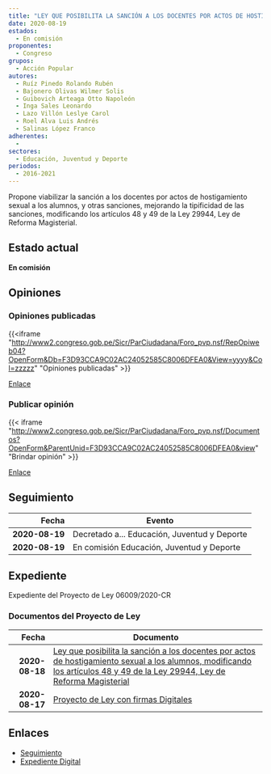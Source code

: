 ```yaml
---
title: "LEY QUE POSIBILITA LA SANCIÓN A LOS DOCENTES POR ACTOS DE HOSTIGAMIENTO SEXUAL A LOS ALUMNOS, MODIFICANDO LOS ARTÍCULOS 48 Y 49 DE LA LEY 29944, LEY DE REFORMA MAGISTERIAL"
date: 2020-08-19
estados: 
  - En comisión
proponentes: 
  - Congreso
grupos: 
  - Acción Popular
autores: 
  - Ruíz Pinedo Rolando Rubén
  - Bajonero Olivas Wilmer Solis
  - Guibovich Arteaga Otto Napoleón
  - Inga Sales Leonardo
  - Lazo Villón Leslye Carol
  - Roel Alva Luis Andrés
  - Salinas López Franco
adherentes: 
  - 
sectores: 
  - Educación, Juventud y Deporte
periodos: 
  - 2016-2021
---
```


Propone viabilizar la sanción a los docentes por actos de hostigamiento sexual a los alumnos, y otras sanciones, mejorando la tipificidad de las sanciones, modificando los artículos 48 y 49 de la Ley 29944, Ley de Reforma Magisterial.


## Estado actual

**En comisión**

## Opiniones

### Opiniones publicadas

{{<iframe "http://www2.congreso.gob.pe/Sicr/ParCiudadana/Foro_pvp.nsf/RepOpiweb04?OpenForm&Db=F3D93CCA9C02AC24052585C8006DFEA0&View=yyyy&Col=zzzzz" "Opiniones publicadas" >}}

[Enlace](http://www2.congreso.gob.pe/Sicr/ParCiudadana/Foro_pvp.nsf/RepOpiweb04?OpenForm&Db=F3D93CCA9C02AC24052585C8006DFEA0&View=yyyy&Col=zzzzz)
### Publicar opinión

{{< iframe "http://www2.congreso.gob.pe/Sicr/ParCiudadana/Foro_pvp.nsf/Documentos?OpenForm&ParentUnid=F3D93CCA9C02AC24052585C8006DFEA0&view" "Brindar opinión" >}}

[Enlace](http://www2.congreso.gob.pe/Sicr/ParCiudadana/Foro_pvp.nsf/Documentos?OpenForm&ParentUnid=F3D93CCA9C02AC24052585C8006DFEA0&view)

## Seguimiento

| Fecha | Evento |
|------:|--------|
| **2020-08-19** | Decretado a... Educación, Juventud y Deporte|
| **2020-08-19** | En comisión Educación, Juventud y Deporte|


## Expediente

Expediente del Proyecto de Ley 06009/2020-CR


### Documentos del Proyecto de Ley

| Fecha | Documento |
|------:|--------|
| **2020-08-18** | [Ley que posibilita la sanción a los docentes por actos de hostigamiento sexual a los alumnos, modificando los artículos 48 y 49 de la Ley 29944, Ley de Reforma Magisterial](http://www.leyes.congreso.gob.pe/Documentos/2016_2021/Proyectos_de_Ley_y_de_Resoluciones_Legislativas/PL06009-20200818.pdf) |
| **2020-08-17** | [Proyecto de Ley con firmas Digitales](http://www.leyes.congreso.gob.pe/Documentos/2016_2021/Proyectos_de_Ley_y_de_Resoluciones_Legislativas/Proyectos_Firmas_digitales/PL06009.pdf) |

## Enlaces 

- [Seguimiento](http://www2.congreso.gob.pe/Sicr/TraDocEstProc/CLProLey2016.nsf/f7fff46988ca05b1052578e100829cc7/40e4e7864e43903f052585c80078f0e5?OpenDocument)
- [Expediente Digital](http://www2.congreso.gob.pe/Sicr/TraDocEstProc/CLProLey2016.nsf/f7fff46988ca05b1052578e100829cc7/40e4e7864e43903f052585c80078f0e5?OpenDocument&Click=05257FB7005EB655.eb71d0cf91d8294e05256cdf006b5706/$Body/0.1C6C)
